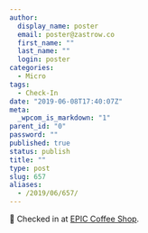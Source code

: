 ```yaml
---
author:
  display_name: poster
  email: poster@zastrow.co
  first_name: ""
  last_name: ""
  login: poster
categories:
  - Micro
tags:
  - Check-In
date: "2019-06-08T17:40:07Z"
meta:
  _wpcom_is_markdown: "1"
parent_id: "0"
password: ""
published: true
status: publish
title: ""
type: post
slug: 657
aliases:
  - /2019/06/657/
---
```

<p><span>📍</span> Checked in at  <a href="https://4sq.com/2KteTpN">EPIC Coffee Shop</a>.</p>
